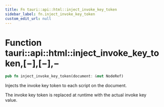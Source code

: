```yaml
---
title: Fn tauri::api::html::inject_invoke_key_token
sidebar_label: fn.inject_invoke_key_token
custom_edit_url: null
---
```


# Function tauri::api::html::inject_invoke_key_token,\[−],\[−],−

```rs
pub fn inject_invoke_key_token(document: &mut NodeRef)
```

Injects the invoke key token to each script on the document.

The invoke key token is replaced at runtime with the actual invoke key value.
